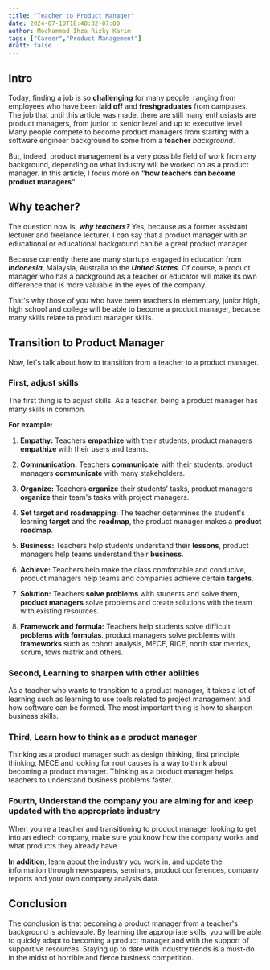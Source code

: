 ```yaml
---
title: "Teacher to Product Manager"
date: 2024-07-10T18:40:32+07:00
author: Mochammad Ihza Rizky Karim
tags: ["Career","Product Management"]
draft: false
---
```


## Intro

Today, finding a job is so **challenging** for many people, ranging from employees who have been **laid off** and **freshgraduates** from campuses. The job that until this article was made, there are still many enthusiasts are product managers, from junior to senior level and up to executive level. Many people compete to become product managers from starting with a software engineer background to some from a **teacher** *background*. 

But, indeed, product management is a very possible field of work from any background, depending on what industry will be worked on as a product manager. In this article, I focus more on **"how teachers can become product managers"**.

## Why teacher?

The question now is, ***why teachers?*** Yes, because as a former assistant lecturer and freelance lecturer. I can say that a product manager with an educational or educational background can be a great product manager. 

Because currently there are many startups engaged in education from ***Indonesia***, Malaysia, Australia to the ***United States***. Of course, a product manager who has a background as a teacher or educator will make its own difference that is more valuable in the eyes of the company. 

That's why those of you who have been teachers in elementary, junior high, high school and college will be able to become a product manager, because many skills relate to product manager skills.

## Transition to Product Manager

Now, let's talk about how to transition from a teacher to a product manager. 

### **First, adjust skills**

The first thing is to adjust skills. As a teacher, being a product manager has many skills in common.

**For example:**

1. **Empathy:** Teachers **empathize** with their students, product managers **empathize** with their users and teams.

2. **Communication:** Teachers **communicate** with their students, product managers **communicate** with many stakeholders.

3. **Organize:** Teachers **organize** their students' tasks, product managers **organize** their team's tasks with project managers.

4. **Set target and roadmapping:** The teacher determines the student's learning **target** and the **roadmap**, the product manager makes a **product roadmap**.

5. **Business:** Teachers help students understand their **lessons**, product managers help teams understand their **business**.

6. **Achieve:** Teachers help make the class comfortable and conducive, product managers help teams and companies achieve certain **targets**.

7. **Solution:** Teachers **solve problems** with students and solve them, **product managers** solve problems and create solutions with the team with existing resources.

8. **Framework and formula:** Teachers help students solve difficult **problems with formulas**. product managers solve problems with **frameworks** such as cohort analysis, MECE, RICE, north star metrics, scrum, tows matrix and others.

### **Second, Learning to sharpen with other abilities**

As a teacher who wants to transition to a product manager, it takes a lot of learning such as learning to use tools related to project management and how software can be formed. The most important thing is how to sharpen business skills.

### **Third, Learn how to think as a product manager**

Thinking as a product manager such as design thinking, first principle thinking, MECE and looking for root causes is a way to think about becoming a product manager. Thinking as a product manager helps teachers to understand business problems faster.

### **Fourth, Understand the company you are aiming for and keep updated with the appropriate industry**

When you're a teacher and transitioning to product manager looking to get into an edtech company, make sure you know how the company works and what products they already have.

**In addition**, learn about the industry you work in, and update the information through newspapers, seminars, product conferences, company reports and your own company analysis data.

## **Conclusion**

The conclusion is that becoming a product manager from a teacher's background is achievable. By learning the appropriate skills, you will be able to quickly adapt to becoming a product manager and with the support of supportive resources. Staying up to date with industry trends is a must-do in the midst of horrible and fierce business competition.